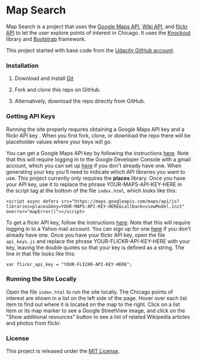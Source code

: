 # Map Search

Map Search is a project that uses the [Google Maps API](https://developers.google.com/maps/), 
[Wiki API](https://www.mediawiki.org/wiki/API:Main_page), and 
[flickr API](https://www.flickr.com/services/api/) 
to let the user explore points of interest in Chicago. It uses the 
[Knockout](http://knockoutjs.com/) library and [Bootstrap](http://getbootstrap.com/)
 framework. 

This project started with base code from the [Udacity GitHub account](https://github.com/udacity/ud864).

### Installation

1. Download and install [Git](https://git-scm.com/downloads)

2. Fork and clone this repo on GitHub.

3. Alternatively, download the repo directly from GitHub.


### Getting API Keys
Running the site properly requires obtaining a Google Maps API key and a 
flickr API key . When you first fork, clone, or download the repo there will 
be placeholder values where your keys will go. 

You can get a Google Maps API key by following the instructions 
[here](https://developers.google.com/maps/documentation/javascript/get-api-key).
Note that this will require logging in to the Google Developer Console with a 
gmail account, which you can set up [here](https://accounts.google.com/SignUp) 
if you don't already have one. When generating your key you'll need to 
indicate which API libraries you want to use. This project currently only 
requires the **places** library. Once you have your API key, use it to 
replace the phrase YOUR-MAPS-API-KEY-HERE in the script tag at the bottom 
of the file `index.html`, which looks like this:

    
    <script async defers src="https://maps.googleapis.com/maps/api/js?libraries=places&key=YOUR-MAPS-API-KEY-HERE&callback=viewModel.init" onerror="mapError()"></script>
    

To get a flickr API key, follow the instructions 
[here](https://www.flickr.com/services/api/misc.api_keys.html). 
Note that this will require logging in to a Yahoo mail account. You can sign 
up for one [here](https://login.yahoo.com/account/create) if you don't already 
have one. Once you have your flickr API key, open the file `api_keys.js` and 
replace the phrase YOUR-FLICKR-API-KEY-HERE with your key, leaving the 
double quotes so that your key is defined as a string. The line in that 
file looks like this:

    
    var flickr_api_key = "YOUR-FLICKR-API-KEY-HERE";
    


### Running the Site Locally
Open the file `index.html` to run the site locally. The Chicago points of 
interest are shown in a list on the left side of the page. Hover over each 
list item to find out where it is located on the map to the right. Click 
on a list item or its map marker to see a Google StreetView image, and 
click on the "Show additional resources" button to see a list of related 
Wikipedia articles and photos from flickr.


### License

This project is released under the [MIT License](https://github.com/lmitchell4/alpha-blog/blob/master/LICENSE).
